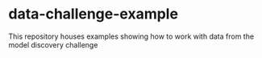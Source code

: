 # data-challenge-example
This repository houses examples showing how to work with data from the model discovery challenge
